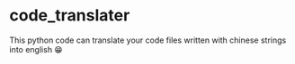 # code_translater
This python code can translate your code files written with chinese strings into english 😁

